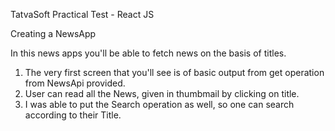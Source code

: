 TatvaSoft Practical Test - React JS

Creating a NewsApp

In this news apps you'll be able to fetch news on the basis of titles.
1. The very first screen that you'll see is of basic output from get operation from NewsApi provided.
2. User can read all the News, given in thumbmail by clicking on title.
3. I was able to put the Search operation as well, so one can search according to their Title.
